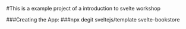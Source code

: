 #This is a example project of a introduction to svelte workshop

###Creating the App:
###npx degit sveltejs/template svelte-bookstore
